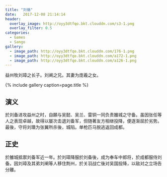 ```yaml
---
title: "刘循"
date:   2017-12-08 21:14:14
header:
  overlay_image: http://oyy3dtfqo.bkt.clouddn.com/s3-1.png
  overlay_filter: 0.5
categories:
  - Games
  - Sango
gallery:
  - image_path: http://oyy3dtfqo.bkt.clouddn.com/176-1.png
  - image_path: http://oyy3dtfqo.bkt.clouddn.com/a172-1.png
  - image_path: http://oyy3dtfqo.bkt.clouddn.com/a126-1.png
---
```


益州牧刘璋之长子。刘阐之兄。其妻为庞羲之女。

{% include gallery caption=page.title %}

## 演义

於刘备进攻益州之时，自願与吴懿、吴兰、雷铜一同负责雒城之守备。虽因张任等人之表现卓越，故得以屡次击退刘备军，但随著友方相继投降，便逐渐屈於劣势。最後，守将刘璝为张翼所杀後，城陷。单枪匹马脱逃返回成都。

## 正史

於雒城抵禦刘备军近一年。於刘璋降服於刘备後，成为奉车中郎将，於成都服侍刘备。因刘璋及其弟刘阐等人移住荆州，於关羽战亡後对吴国投降，以敌对之立场告分離。
